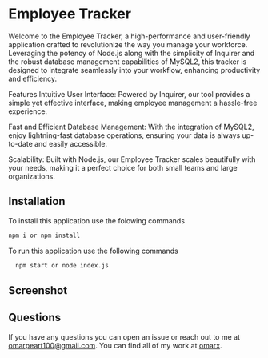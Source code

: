 # Employee Tracker 

Welcome to the Employee Tracker, a high-performance and user-friendly application crafted to revolutionize the way you manage your workforce. Leveraging the potency of Node.js along with the simplicity of Inquirer and the robust database management capabilities of MySQL2, this tracker is designed to integrate seamlessly into your workflow, enhancing productivity and efficiency.

Features
Intuitive User Interface: Powered by Inquirer, our tool provides a simple yet effective interface, making employee management a hassle-free experience.

Fast and Efficient Database Management: With the integration of MySQL2, enjoy lightning-fast database operations, ensuring your data is always up-to-date and easily accessible.

Scalability: Built with Node.js, our Employee Tracker scales beautifully with your needs, making it a perfect choice for both small teams and large organizations.

## Installation 

To install this application use the folowing commands
```bash 
npm i or npm install
```
To run this application use the following commands
```bash
  npm start or node index.js
```
## Screenshot



## Questions

If you have any questions you can open an issue or reach out to me at omarpeart100@gmail.com. You can find all of my work at [omarx](https://github.com/omarx/).